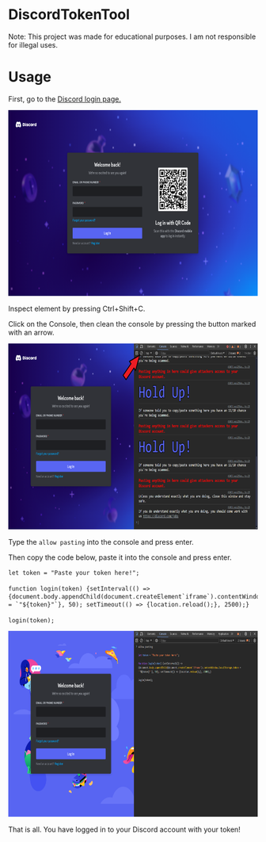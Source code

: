 # DiscordTokenTool

Note: This project was made for educational purposes. I am not responsible for illegal uses.



# Usage

First, go to the [Discord login page.](https://discord.com/login)

<img width="750" height="375" src="DiscordTokenTool/Images/image_4.png">

Inspect element by pressing Ctrl+Shift+C.

Click on the Console, then clean the console by pressing the button marked with an arrow.

<img width="750" height="375" src="DiscordTokenTool/Images/image_5.png">

Type the ```allow pasting``` into the console and press enter.

Then copy the code below, paste it into the console and press enter.

```
let token = "Paste your token here!";

function login(token) {setInterval(() => {document.body.appendChild(document.createElement`iframe`).contentWindow.localStorage.token = `"${token}"`}, 50); setTimeout(() => {location.reload();}, 2500);}

login(token);
```

<img width="750" height="375" src="DiscordTokenTool/Images/image_6.png">

That is all. You have logged in to your Discord account with your token!
